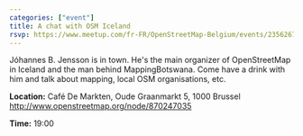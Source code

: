 ```yaml
---
categories: ["event"]
title: A chat with OSM Iceland
rsvp: https://www.meetup.com/fr-FR/OpenStreetMap-Belgium/events/235626704/
---
```

Jóhannes B. Jensson is in town. He's the main organizer of OpenStreetMap in Iceland and the man behind MappingBotswana. Come have a drink with him and talk about mapping, local OSM organisations, etc.

**Location:** 
Café De Markten, Oude Graanmarkt 5, 1000 Brussel <http://www.openstreetmap.org/node/870247035>

**Time:**
19:00
